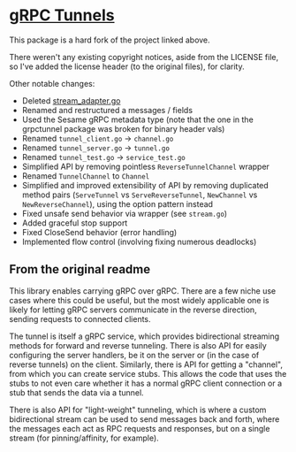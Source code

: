 # [gRPC Tunnels](https://github.com/jhump/grpctunnel)

This package is a hard fork of the project linked above.

There weren't any existing copyright notices, aside from the LICENSE file, so I've added the license header (to the
original files), for clarity.

Other notable changes:

- Deleted
  [stream_adapter.go](https://github.com/jhump/grpctunnel/blob/525f1361e55b62188ee09dedceed5b12a6fdb0f3/stream_adapter.go)
- Renamed and restructured a messages / fields
- Used the Sesame gRPC metadata type (note that the one in the grpctunnel package was broken for binary header vals)
- Renamed `tunnel_client.go` -> `channel.go`
- Renamed `tunnel_server.go` -> `tunnel.go`
- Renamed `tunnel_test.go` -> `service_test.go`
- Simplified API by removing pointless `ReverseTunnelChannel` wrapper
- Renamed `TunnelChannel` to `Channel`
- Simplified and improved extensibility of API by removing duplicated method pairs (`ServeTunnel` vs
  `ServeReverseTunnel`, `NewChannel` vs `NewReverseChannel`), using the option pattern instead
- Fixed unsafe send behavior via wrapper (see `stream.go`)
- Added graceful stop support
- Fixed CloseSend behavior (error handling)
- Implemented flow control (involving fixing numerous deadlocks)

## From the original readme

This library enables carrying gRPC over gRPC. There are a few niche use cases where this could be useful, but the most
widely applicable one is likely for letting gRPC servers communicate in the reverse direction, sending requests to
connected clients.

The tunnel is itself a gRPC service, which provides bidirectional streaming methods for forward and reverse tunneling.
There is also API for easily configuring the server handlers, be it on the server or (in the case of reverse tunnels) on
the client. Similarly, there is API for getting a "channel", from which you can create service stubs. This allows the
code that uses the stubs to not even care whether it has a normal gRPC client connection or a stub that sends the data
via a tunnel.

There is also API for "light-weight" tunneling, which is where a custom bidirectional stream can be used to send
messages back and forth, where the messages each act as RPC requests and responses, but on a single stream (for
pinning/affinity, for example).

